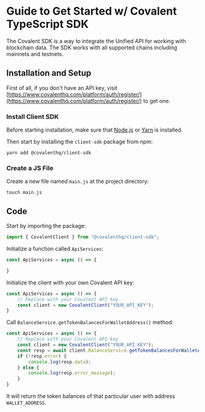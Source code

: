 # Guide to Get Started w/ Covalent TypeScript SDK

The Covalent SDK is a way to integrate the Unified API for working with blockchain data. The SDK works with all supported chains including mainnets and testnets.

## Installation and Setup

First of all, if you don't have an API key, visit [https://www.covalenthq.com/platform/auth/register/](https://www.covalenthq.com/platform/auth/register/) to get one.

### Install Client SDK

Before starting installation, make sure that [Node.js](https://nodejs.org/en) or [Yarn](https://yarnpkg.com/) is installed.

Then start by installing the `client-sdk` package from npm:

```
yarn add @covalenthq/client-sdk
```

### Create a JS File

Create a new file named `main.js` at the project directory:

```
touch main.js
```

## Code

Start by importing the package:

```javascript
import { CovalentClient } from "@covalenthq/client-sdk";
```
Initialize a function called `ApiServices`:

```javascript
const ApiServices = async () => {

}
```

Initialize the client with your own Covalent API key:

```javascript
const ApiServices = async () => {
    // Replace with your Covalent API key
    const client = new CovalentClient("YOUR_API_KEY");
}
```

Call `BalanceService.getTokenBalancesForWalletAddress()` method:

```javascript
const ApiServices = async () => {
    // Replace with your Covalent API key
    const client = new CovalentClient("YOUR_API_KEY");
    const resp = await client.BalanceService.getTokenBalancesForWalletAddress("eth-mainnet", "WALLET_ADDRESS"); 
    if (!resp.error) {
        console.log(resp.data);
    } else {
        console.log(resp.error_message);
    }
}
```

It will return the token balances of that particular user with address `WALLET_ADDRESS`.